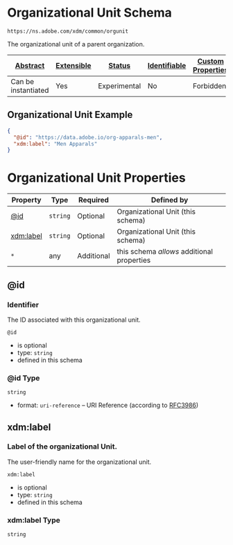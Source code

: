 
# Organizational Unit Schema

```
https://ns.adobe.com/xdm/common/orgunit
```

The organizational unit of a parent organization.

| [Abstract](../../abstract.md) | [Extensible](../../extensions.md) | [Status](../../status.md) | [Identifiable](../../id.md) | [Custom Properties](../../extensions.md) | [Additional Properties](../../extensions.md) | Defined In |
|-------------------------------|-----------------------------------|---------------------------|-----------------------------|------------------------------------------|----------------------------------------------|------------|
| Can be instantiated | Yes | Experimental | No | Forbidden | Permitted | [common/orgunit.schema.json](common/orgunit.schema.json) |

## Organizational Unit Example
```json
{
  "@id": "https://data.adobe.io/org-apparals-men",
  "xdm:label": "Men Apparals"
}
```

# Organizational Unit Properties

| Property | Type | Required | Defined by |
|----------|------|----------|------------|
| [@id](#id) | `string` | Optional | Organizational Unit (this schema) |
| [xdm:label](#xdmlabel) | `string` | Optional | Organizational Unit (this schema) |
| `*` | any | Additional | this schema *allows* additional properties |

## @id
### Identifier

The ID associated with this organizational unit.

`@id`
* is optional
* type: `string`
* defined in this schema

### @id Type


`string`
* format: `uri-reference` – URI Reference (according to [RFC3986](https://tools.ietf.org/html/rfc3986))






## xdm:label
### Label of the organizational Unit.

The user-friendly name for the organizational unit.

`xdm:label`
* is optional
* type: `string`
* defined in this schema

### xdm:label Type


`string`





